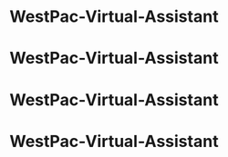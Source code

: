 # WestPac-Virtual-Assistant
# WestPac-Virtual-Assistant
# WestPac-Virtual-Assistant
# WestPac-Virtual-Assistant
